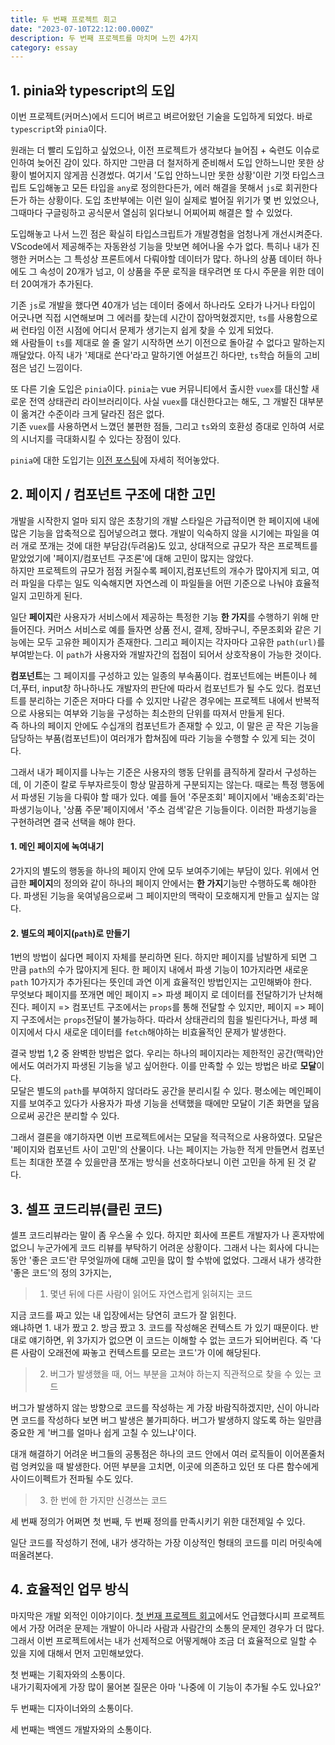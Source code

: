 ```yaml
---
title: 두 번째 프로젝트 회고
date: "2023-07-10T22:12:00.000Z"
description: 두 번째 프로젝트를 마치며 느낀 4가지
category: essay
---
```


## 1. pinia와 typescript의 도입

이번 프로젝트(커머스)에서 드디어 벼르고 벼르어왔던 기술을 도입하게 되었다. 바로 `typescript`와 `pinia`이다.

원래는 더 빨리 도입하고 싶었으나, 이전 프로젝트가 생각보다 늘어짐 + 숙련도 이슈로 인하여 늦어진 감이 있다. 하지만 그만큼 더 철저하게 준비해서 도입 안하느니만 못한 상황이 벌어지지 않게끔 신경썼다. 여기서 '도입 안하느니만 못한 상황'이란 기껏 타입스크립트 도입해놓고 모든 타입을 `any`로 정의한다든가, 에러 해결을 못해서 `js`로 회귀한다든가 하는 상황이다. 도입 초반부에는 이런 일이 실제로 벌어질 위기가 몇 번 있었으나, 그때마다 구글링하고 공식문서 열심히 읽다보니 어찌어찌 해결은 할 수 있었다.

도입해놓고 나서 느낀 점은 확실히 타입스크립트가 개발경험을 엄청나게 개선시켜준다. VScode에서 제공해주는 자동완성 기능을 맛보면 헤어나올 수가 없다. 특히나 내가 진행한 커머스는 그 특성상 프론트에서 다뤄야할 데이터가 많다. 하나의 상품 데이터 하나에도 그 속성이 20개가 넘고, 이 상품을 주문 로직을 태우려면 또 다시 주문을 위한 데이터 20여개가 추가된다.

기존 `js`로 개발을 했다면 40개가 넘는 데이터 중에서 하나라도 오타가 나거나 타입이 어긋나면 직접 시연해보며 그 에러를 찾는데 시간이 잡아먹혔겠지만, `ts`를 사용함으로써 런타임 이전 시점에 어디서 문제가 생기는지 쉽게 찾을 수 있게 되었다.  
왜 사람들이 `ts`를 제대로 쓸 줄 알기 시작하면 쓰기 이전으로 돌아갈 수 없다고 말하는지 깨달았다. 아직 내가 '제대로 쓴다'라고 말하기엔 어설프긴 하다만, `ts`학습 허들의 고비점은 넘긴 느낌이다.

또 다른 기술 도입은 `pinia`이다. `pinia`는 vue 커뮤니티에서 출시한 `vuex`를 대신할 새로운 전역 상태관리 라이브러리이다. 사실 `vuex`를 대신한다고는 해도, 그 개발진 대부분이 옮겨간 수준이라 크게 달라진 점은 없다.  
기존 `vuex`를 사용하면서 느꼈던 불편한 점들, 그리고 `ts`와의 호환성 증대로 인하여 서로의 시너지를 극대화시킬 수 있다는 장점이 있다.

`pinia`에 대한 도입기는 [이전 포스팅](https://juheon.dev/vue/230704-start-pinia/)에 자세히 적어놓았다.

## 2. 페이지 / 컴포넌트 구조에 대한 고민

개발을 시작한지 얼마 되지 않은 초창기의 개발 스타일은 가급적이면 한 페이지에 내에 많은 기능을 압축적으로 집어넣으려고 했다. 개발이 익숙하지 않을 시기에는 파일을 여러 개로 쪼개는 것에 대한 부담감(두려움)도 있고, 상대적으로 규모가 작은 프로젝트를 맡았었기에 '페이지/컴포넌트 구조론'에 대해 고민이 많지는 않았다.  
하지만 프로젝트의 규모가 점점 커질수록 페이지,컴포넌트의 개수가 많아지게 되고, 여러 파일을 다루는 일도 익숙해지면 자연스레 이 파일들을 어떤 기준으로 나눠야 효율적일지 고민하게 된다.

일단 **페이지**란 사용자가 서비스에서 제공하는 특정한 기능 **한 가지**를 수행하기 위해 만들어진다. 커머스 서비스로 예를 들자면 상품 전시, 결제, 장바구니, 주문조회와 같은 기능에는 모두 고유한 페이지가 존재한다. 그리고 페이지는 각자마다 고유한 `path(url)`를 부여받는다. 이 `path`가 사용자와 개발자간의 접점이 되어서 상호작용이 가능한 것이다.

**컴포넌트**는 그 페이지를 구성하고 있는 일종의 부속품이다. 컴포넌트에는 버튼이나 헤더,푸터, input창 하나하나도 개발자의 판단에 따라서 컴포넌트가 될 수도 있다. 컴포넌트를 분리하는 기준은 저마다 다를 수 있지만 나같은 경우에는 프로젝트 내에서 반복적으로 사용되는 여부와 기능을 구성하는 최소한의 단위를 따져서 만들게 된다.  
즉 하나의 페이지 안에도 수십개의 컴포넌트가 존재할 수 있고, 이 말은 곧 작은 기능을 담당하는 부품(컴포넌트)이 여러개가 합쳐짐에 따라 기능을 수행할 수 있게 되는 것이다.

그래서 내가 페이지를 나누는 기준은 사용자의 행동 단위를 큼직하게 잘라서 구성하는데, 이 기준이 칼로 두부자르듯이 항상 말끔하게 구분되지는 않는다. 때로는 특정 행동에서 파생된 기능을 다뤄야 할 때가 있다.
예를 들어 '주문조회' 페이지에서 '배송조회'라는 파생기능이나, '상품 주문'페이지에서 '주소 검색'같은 기능들이다. 이러한 파생기능을 구현하려면 결국 선택을 해야 한다.

#### 1. 메인 페이지에 녹여내기

2가지의 별도의 행동을 하나의 페이지 안에 모두 보여주기에는 부담이 있다. 위에서 언급한 **페이지**의 정의와 같이 하나의 페이지 안에서는 **한 가지**기능만 수행하도록 해야한다. 파생된 기능을 욱여넣음으로써 그 페이지만의 맥락이 모호해지게 만들고 싶지는 않다.

#### 2. 별도의 페이지(`path`)로 만들기

1번의 방법이 싫다면 페이지 자체를 분리하면 된다. 하지만 페이지를 남발하게 되면 그 만큼 `path`의 수가 많아지게 된다. 한 페이지 내에서 파생 기능이 10가지라면 새로운 `path` 10가지가 추가된다는 뜻인데 과연 이게 효율적인 방법인지는 고민해봐야 한다.  
무엇보다 페이지를 쪼개면 메인 페이지 => 파생 페이지 로 데이터를 전달하기가 난처해진다. 페이지 => 컴포넌트 구조에서는 `props`를 통해 전달할 수 있지만, 페이지 => 페이지 구조에서는 `props`전달이 불가능하다. 따라서 상태관리의 힘을 빌린다거나, 파생 페이지에서 다시 새로운 데이터를 `fetch`해야하는 비효율적인 문제가 발생한다.

결국 방법 1,2 중 완벽한 방법은 없다. 우리는 하나의 페이지라는 제한적인 공간(맥락)안에서도 여러가지 파생된 기능을 넣고 싶어한다. 이를 만족할 수 있는 방법은 바로 **모달**이다.  
모달은 별도의 `path`를 부여하지 않더라도 공간을 분리시킬 수 있다. 평소에는 메인페이지를 보여주고 있다가 사용자가 파생 기능을 선택했을 때에만 모달이 기존 화면을 덮음으로써 공간은 분리할 수 있다.

그래서 결론을 얘기하자면 이번 프로젝트에서는 모달을 적극적으로 사용하였다. 모달은 '페이지와 컴포넌트 사이 고민'의 산물이다. 나는 페이지는 가능한 적게 만들면서 컴포넌트는 최대한 쪼갤 수 있을만큼 쪼개는 방식을 선호하다보니 이런 고민을 하게 된 것 같다.

## 3. 셀프 코드리뷰(클린 코드)

셀프 코드리뷰라는 말이 좀 우스울 수 있다. 하지만 회사에 프론트 개발자가 나 혼자밖에 없으니 누군가에게 코드 리뷰를 부탁하기 어려운 상황이다. 그래서 나는 회사에 다니는 동안 '좋은 코드'란 무엇일까에 대해 고민을 많이 할 수밖에 없었다. 그래서 내가 생각한 '좋은 코드'의 정의 3가지는,

> 1. 몇년 뒤에 다른 사람이 읽어도 자연스럽게 읽혀지는 코드

지금 코드를 짜고 있는 내 입장에서는 당연히 코드가 잘 읽힌다.  
 왜냐하면 1. 내가 짰고 2. 방금 짰고 3. 코드를 작성해온 컨텍스트 가 있기 때문이다. 반대로 얘기하면, 위 3가지가 없으면 이 코드는 이해할 수 없는 코드가 되어버린다. 즉 '다른 사람이 오래전에 짜놓고 컨텍스트를 모르는 코드'가 이에 해당된다.

> 2. 버그가 발생했을 때, 어느 부분을 고쳐야 하는지 직관적으로 찾을 수 있는 코드

버그가 발생하지 않는 방향으로 코드를 작성하는 게 가장 바람직하겠지만, 신이 아니라면 코드를 작성하다 보면 버그 발생은 불가피하다. 버그가 발생하지 않도록 하는 일만큼 중요한 게 '버그를 얼마나 쉽게 고칠 수 있느냐'이다.

대개 해결하기 어려운 버그들의 공통점은 하나의 코드 안에서 여러 로직들이 이어폰줄처럼 엉켜있을 때 발생한다. 어떤 부분을 고치면, 이곳에 의존하고 있던 또 다른 함수에게 사이드이펙트가 전파될 수도 있다.

> 3. 한 번에 한 가지만 신경쓰는 코드

세 번째 정의가 어쩌면 첫 번째, 두 번째 정의를 만족시키기 위한 대전제일 수 있다.

일단 코드를 작성하기 전에, 내가 생각하는 가장 이상적인 형태의 코드를 미리 머릿속에 떠올려본다.

## 4. 효율적인 업무 방식

마지막은 개발 외적인 이야기이다. [첫 번재 프로젝트 회고](https://juheon.dev/230625-project-review/)에서도 언급했다시피 프로젝트에서 가장 어려운 문제는 개발이 아니라 사람과 사람간의 소통의 문제인 경우가 더 많다. 그래서 이번 프로젝트에서는 내가 선제적으로 어떻게해야 조금 더 효율적으로 일할 수 있을 지에 대해서 먼저 고민해보았다.

첫 번째는 기획자와의 소통이다.  
내가기획자에게 가장 많이 물어본 질문은 아마 '나중에 이 기능이 추가될 수도 있나요?'

두 번째는 디자이너와의 소통이다.

세 번째는 백엔드 개발자와의 소통이다.
